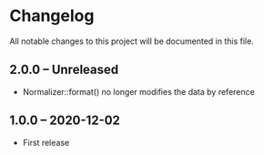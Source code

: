 <!--
  - SPDX-FileCopyrightText: 2016 Nextcloud GmbH and Nextcloud contributors
  - SPDX-FileCopyrightText: 2015 Olivier Paroz <dev-lognormalizer@interfasys.ch>
  - SPDX-License-Identifier: CC0-1.0
-->
# Changelog
All notable changes to this project will be documented in this file.

## 2.0.0 – Unreleased
* Normalizer::format() no longer modifies the data by reference

## 1.0.0 – 2020-12-02
* First release
